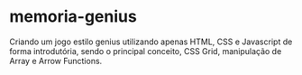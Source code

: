 # memoria-genius
Criando um jogo estilo genius utilizando apenas HTML, CSS e Javascript de forma introdutória, sendo o principal conceito, CSS Grid, manipulação de Array e Arrow Functions.
